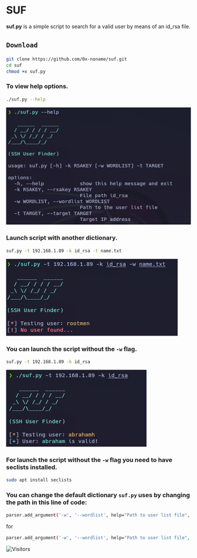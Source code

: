 # SUF


**suf.py** is a simple script to search for a valid user by means of an id_rsa file. 

## **``Download``**

```bash
git clone https://github.com/0x-noname/suf.git
cd suf
chmod +x suf.py
```

### To view help options.

```bash
./suf.py --help
```
![](/suf_help.png)

### Launch script with another dictionary.

```bash
suf.py -t 192.168.1.89 -k id_rsa -t name.txt
```
![](/suf_with_dict.png)

### You can launch the script without the ``-w`` flag. 
```bash
suf.py -t 192.168.1.89 -k id_rsa
```

![](/suf_ok.png)

### For launch the script without the ``-w`` flag you need to have seclists installed.

```bash 
sudo apt install seclists
```

### You can change the default dictionary ``suf.py`` uses by changing the path in this line of code:

```bash
parser.add_argument('-w', '--wordlist', help="Path to user list file", default='/usr/share/seclists/Usernames/Names/names.txt', required=False)
```

for

```bash
parser.add_argument('-w', '--wordlist', help="Path to user list file", default='/Your/dictionary.txt', required=False)
```


![Visitors](https://api.visitorbadge.io/api/visitors?path=https%3A%2F%2Fgithub.com%2F0x-noname%2Fsuf&countColor=%23bd4658)
